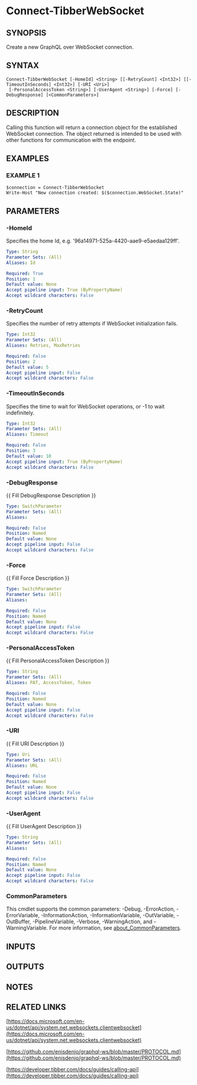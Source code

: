 # Connect-TibberWebSocket

## SYNOPSIS
Create a new GraphQL over WebSocket connection.

## SYNTAX

```
Connect-TibberWebSocket [-HomeId] <String> [[-RetryCount] <Int32>] [[-TimeoutInSeconds] <Int32>] [-URI <Uri>]
 [-PersonalAccessToken <String>] [-UserAgent <String>] [-Force] [-DebugResponse] [<CommonParameters>]
```

## DESCRIPTION
Calling this function will return a connection object for the established WebSocket connection.
The object returned is intended to be used with other functions for communication with the endpoint.

## EXAMPLES

### EXAMPLE 1
```
$connection = Connect-TibberWebSocket
Write-Host "New connection created: $($connection.WebSocket.State)"
```

## PARAMETERS

### -HomeId
Specifies the home Id, e.g.
'96a14971-525a-4420-aae9-e5aedaa129ff'.

```yaml
Type: String
Parameter Sets: (All)
Aliases: Id

Required: True
Position: 1
Default value: None
Accept pipeline input: True (ByPropertyName)
Accept wildcard characters: False
```

### -RetryCount
Specifies the number of retry attempts if WebSocket initialization fails.

```yaml
Type: Int32
Parameter Sets: (All)
Aliases: Retries, MaxRetries

Required: False
Position: 2
Default value: 5
Accept pipeline input: False
Accept wildcard characters: False
```

### -TimeoutInSeconds
Specifies the time to wait for WebSocket operations, or -1 to wait indefinitely.

```yaml
Type: Int32
Parameter Sets: (All)
Aliases: Timeout

Required: False
Position: 3
Default value: 10
Accept pipeline input: True (ByPropertyName)
Accept wildcard characters: False
```

### -DebugResponse
{{ Fill DebugResponse Description }}

```yaml
Type: SwitchParameter
Parameter Sets: (All)
Aliases:

Required: False
Position: Named
Default value: None
Accept pipeline input: False
Accept wildcard characters: False
```

### -Force
{{ Fill Force Description }}

```yaml
Type: SwitchParameter
Parameter Sets: (All)
Aliases:

Required: False
Position: Named
Default value: None
Accept pipeline input: False
Accept wildcard characters: False
```

### -PersonalAccessToken
{{ Fill PersonalAccessToken Description }}

```yaml
Type: String
Parameter Sets: (All)
Aliases: PAT, AccessToken, Token

Required: False
Position: Named
Default value: None
Accept pipeline input: False
Accept wildcard characters: False
```

### -URI
{{ Fill URI Description }}

```yaml
Type: Uri
Parameter Sets: (All)
Aliases: URL

Required: False
Position: Named
Default value: None
Accept pipeline input: False
Accept wildcard characters: False
```

### -UserAgent
{{ Fill UserAgent Description }}

```yaml
Type: String
Parameter Sets: (All)
Aliases:

Required: False
Position: Named
Default value: None
Accept pipeline input: False
Accept wildcard characters: False
```

### CommonParameters
This cmdlet supports the common parameters: -Debug, -ErrorAction, -ErrorVariable, -InformationAction, -InformationVariable, -OutVariable, -OutBuffer, -PipelineVariable, -Verbose, -WarningAction, and -WarningVariable. For more information, see [about_CommonParameters](http://go.microsoft.com/fwlink/?LinkID=113216).

## INPUTS

## OUTPUTS

## NOTES

## RELATED LINKS

[https://docs.microsoft.com/en-us/dotnet/api/system.net.websockets.clientwebsocket](https://docs.microsoft.com/en-us/dotnet/api/system.net.websockets.clientwebsocket)

[https://github.com/enisdenjo/graphql-ws/blob/master/PROTOCOL.md](https://github.com/enisdenjo/graphql-ws/blob/master/PROTOCOL.md)

[https://developer.tibber.com/docs/guides/calling-api](https://developer.tibber.com/docs/guides/calling-api)

